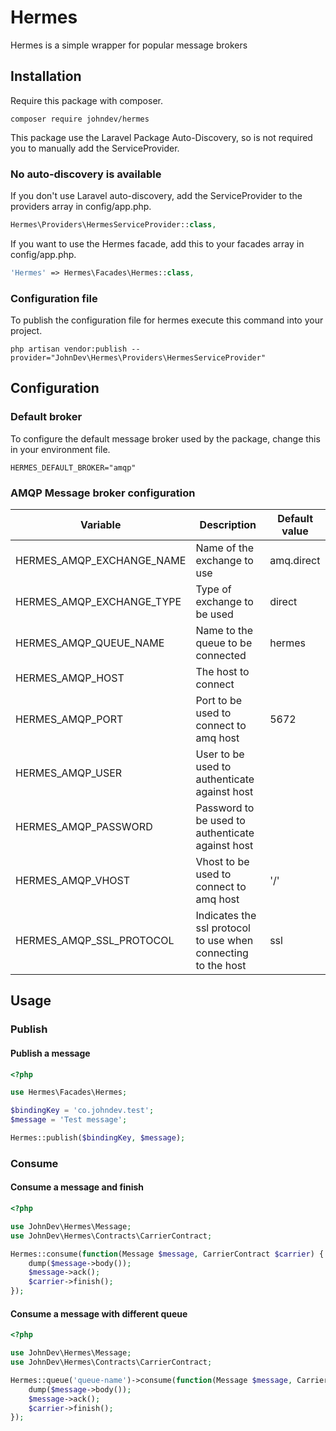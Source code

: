 # Hermes

Hermes is a simple wrapper for popular message brokers

## Installation
Require this package with composer.
```shell
composer require johndev/hermes
```

This package use the Laravel Package Auto-Discovery, so is not required you to manually add the ServiceProvider.

### No auto-discovery is available
If you don't use Laravel auto-discovery, add the ServiceProvider to the providers array in config/app.php.
```php
Hermes\Providers\HermesServiceProvider::class,
```

If you want to use the Hermes facade, add this to your facades array in config/app.php.
```php
'Hermes' => Hermes\Facades\Hermes::class,
```

### Configuration file

To publish the configuration file for hermes execute this command into your project.
```shell
php artisan vendor:publish --provider="JohnDev\Hermes\Providers\HermesServiceProvider"
```

## Configuration

### Default broker
To configure the default message broker used by the package, change this in your environment file.

```shell
HERMES_DEFAULT_BROKER="amqp"
```

### AMQP Message broker configuration
| Variable                  | Description                                                   | Default value |
|---------------------------|---------------------------------------------------------------|---------------|
| HERMES_AMQP_EXCHANGE_NAME | Name of the exchange to use                                   | amq.direct    |
| HERMES_AMQP_EXCHANGE_TYPE | Type of exchange to be used                                   | direct        |
| HERMES_AMQP_QUEUE_NAME    | Name to the queue to be connected                             | hermes        |
| HERMES_AMQP_HOST          | The host to connect                                           |               |
| HERMES_AMQP_PORT          | Port to be used to connect to amq host                        | 5672          |
| HERMES_AMQP_USER          | User to be used to authenticate against host                  |               |
| HERMES_AMQP_PASSWORD      | Password to be used to authenticate against host              |               |
| HERMES_AMQP_VHOST         | Vhost to be used to connect to amq host                       | '/'           |
| HERMES_AMQP_SSL_PROTOCOL  | Indicates the ssl protocol to use when connecting to the host | ssl           |

## Usage
### Publish
#### Publish a message

```php
<?php

use Hermes\Facades\Hermes;

$bindingKey = 'co.johndev.test';
$message = 'Test message';

Hermes::publish($bindingKey, $message);
```

### Consume

#### Consume a message and finish

```php
<?php

use JohnDev\Hermes\Message;
use JohnDev\Hermes\Contracts\CarrierContract;

Hermes::consume(function(Message $message, CarrierContract $carrier) {
    dump($message->body());
    $message->ack();
    $carrier->finish();
});
```

#### Consume a message with different queue

```php
<?php

use JohnDev\Hermes\Message;
use JohnDev\Hermes\Contracts\CarrierContract;

Hermes::queue('queue-name')->consume(function(Message $message, CarrierContract $carrier) {
    dump($message->body());
    $message->ack();
    $carrier->finish();
});
```